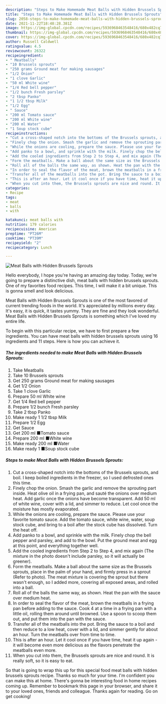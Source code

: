 ```yaml
---
description: "Steps to Make Homemade Meat Balls with Hidden Brussels Sprouts"
title: "Steps to Make Homemade Meat Balls with Hidden Brussels Sprouts"
slug: 2058-steps-to-make-homemade-meat-balls-with-hidden-brussels-sprouts
date: 2021-11-22T18:48:28.381Z
image: https://img-global.cpcdn.com/recipes/5936968463548416/680x482cq70/meat-balls-with-hidden-brussels-sprouts-recipe-main-photo.jpg
thumbnail: https://img-global.cpcdn.com/recipes/5936968463548416/680x482cq70/meat-balls-with-hidden-brussels-sprouts-recipe-main-photo.jpg
cover: https://img-global.cpcdn.com/recipes/5936968463548416/680x482cq70/meat-balls-with-hidden-brussels-sprouts-recipe-main-photo.jpg
author: Russell Caldwell
ratingvalue: 4.5
reviewcount: 26322
recipeingredient:
- " Meatballs"
- "10 Brussels sprouts"
- "250 grams Ground meat for making sausages"
- "1/2 Onion"
- "1 clove Garlic"
- "50 ml White wine"
- "1/4 Red bell pepper"
- "1/2 bunch Fresh parsley"
- "2 tbsp Panko"
- "1 1/2 tbsp Milk"
- "1/2 Egg"
- " Sauce"
- "200 ml Tomato sauce"
- "200 ml White wine"
- "200 ml Water"
- "1 Soup stock cube"
recipeinstructions:
- "Cut a cross-shaped notch into the bottoms of the Brussels sprouts, and boil. I keep boiled ingredients in the freezer, so I used defrosted ones this time."
- "Finely chop the onion. Smash the garlic and remove the sprouting part inside. Heat olive oil in a frying pan, and sauté the onions over medium heat. Add garlic once the onions have become transparent. Add 50 ml of white wine, cover with a lid, and simmer to reduce. Let cool once the moisture has mostly evaporated."
- "While the onions are cooling, prepare the sauce. Please use your favorite tomato sauce. Add the tomato sauce, white wine, water, soup stock cube, and bring to a boil after the stock cube has dissolved. Turn the heat off."
- "Add panko to a bowl, and sprinkle with the milk. Finely chop the bell pepper and parsley, and add to the bowl. Put the ground meat and egg at this point, and everything together well."
- "Add the cooled ingredients from Step 2 to Step 4, and mix again (The mixture in the photo doesn&#39;t include parsley, so it will actually be greener)."
- "Form the meatballs. Make a ball about the same size as the Brussels sprouts, place in the palm of your hand, and firmly press in a sprout (Refer to photo). The meat mixture is covering the sprout but there wasn&#39;t enough, so I added more, covering all exposed areas, and rolled into a ball."
- "Roll all of the balls the same way, as shown. Heat the pan with the sauce over medium heat."
- "In order to seal the flavor of the meat, brown the meatballs in a frying pan before adding to the sauce. Cook 4 at a time in a frying pan with a little oil, rolling them around until browned. Use a spoon to scoop them out, and put them into the pan with the sauce."
- "Transfer all of the meatballs into the pot. Bring the sauce to a boil and then reduce to a low heat, cover with a lid, and simmer gently for about an hour. Turn the meatballs over from time to time."
- "This is after an hour. Let it cool once if you have time, heat it up again - it will become even more delicious as the flavors penetrate the meatballs even more."
- "When you cut into them, the Brussels sprouts are nice and round. It is really soft, so it is easy to eat."
categories:
- Recipe
tags:
- meat
- balls
- with

katakunci: meat balls with 
nutrition: 179 calories
recipecuisine: American
preptime: "PT26M"
cooktime: "PT39M"
recipeyield: "2"
recipecategory: Lunch

---
```



![Meat Balls with Hidden Brussels Sprouts](https://img-global.cpcdn.com/recipes/5936968463548416/680x482cq70/meat-balls-with-hidden-brussels-sprouts-recipe-main-photo.jpg)

Hello everybody, I hope you're having an amazing day today. Today, we're going to prepare a distinctive dish, meat balls with hidden brussels sprouts. One of my favorites food recipes. This time, I will make it a bit unique. This is gonna smell and look delicious.



Meat Balls with Hidden Brussels Sprouts is one of the most favored of current trending foods in the world. It's appreciated by millions every day. It's easy, it is quick, it tastes yummy. They are fine and they look wonderful. Meat Balls with Hidden Brussels Sprouts is something which I've loved my entire life.


To begin with this particular recipe, we have to first prepare a few ingredients. You can have meat balls with hidden brussels sprouts using 16 ingredients and 11 steps. Here is how you can achieve it.

<!--inarticleads1-->

##### The ingredients needed to make Meat Balls with Hidden Brussels Sprouts:

1. Take  Meatballs
1. Take 10 Brussels sprouts
1. Get 250 grams Ground meat for making sausages
1. Get 1/2 Onion
1. Take 1 clove Garlic
1. Prepare 50 ml White wine
1. Get 1/4 Red bell pepper
1. Prepare 1/2 bunch Fresh parsley
1. Take 2 tbsp Panko
1. Make ready 1 1/2 tbsp Milk
1. Prepare 1/2 Egg
1. Get  Sauce
1. Get 200 ml ■Tomato sauce
1. Prepare 200 ml ■White wine
1. Make ready 200 ml ■Water
1. Make ready 1 ■Soup stock cube




<!--inarticleads2-->

##### Steps to make Meat Balls with Hidden Brussels Sprouts:

1. Cut a cross-shaped notch into the bottoms of the Brussels sprouts, and boil. I keep boiled ingredients in the freezer, so I used defrosted ones this time.
1. Finely chop the onion. Smash the garlic and remove the sprouting part inside. Heat olive oil in a frying pan, and sauté the onions over medium heat. Add garlic once the onions have become transparent. Add 50 ml of white wine, cover with a lid, and simmer to reduce. Let cool once the moisture has mostly evaporated.
1. While the onions are cooling, prepare the sauce. Please use your favorite tomato sauce. Add the tomato sauce, white wine, water, soup stock cube, and bring to a boil after the stock cube has dissolved. Turn the heat off.
1. Add panko to a bowl, and sprinkle with the milk. Finely chop the bell pepper and parsley, and add to the bowl. Put the ground meat and egg at this point, and everything together well.
1. Add the cooled ingredients from Step 2 to Step 4, and mix again (The mixture in the photo doesn&#39;t include parsley, so it will actually be greener).
1. Form the meatballs. Make a ball about the same size as the Brussels sprouts, place in the palm of your hand, and firmly press in a sprout (Refer to photo). The meat mixture is covering the sprout but there wasn&#39;t enough, so I added more, covering all exposed areas, and rolled into a ball.
1. Roll all of the balls the same way, as shown. Heat the pan with the sauce over medium heat.
1. In order to seal the flavor of the meat, brown the meatballs in a frying pan before adding to the sauce. Cook 4 at a time in a frying pan with a little oil, rolling them around until browned. Use a spoon to scoop them out, and put them into the pan with the sauce.
1. Transfer all of the meatballs into the pot. Bring the sauce to a boil and then reduce to a low heat, cover with a lid, and simmer gently for about an hour. Turn the meatballs over from time to time.
1. This is after an hour. Let it cool once if you have time, heat it up again - it will become even more delicious as the flavors penetrate the meatballs even more.
1. When you cut into them, the Brussels sprouts are nice and round. It is really soft, so it is easy to eat.




So that is going to wrap this up for this special food meat balls with hidden brussels sprouts recipe. Thanks so much for your time. I'm confident you can make this at home. There's gonna be interesting food in home recipes coming up. Remember to bookmark this page in your browser, and share it to your loved ones, friends and colleague. Thanks again for reading. Go on get cooking!
